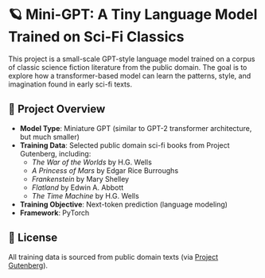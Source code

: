 # 🪐 Mini-GPT: A Tiny Language Model Trained on Sci-Fi Classics

This project is a small-scale GPT-style language model trained on a corpus of classic science fiction literature from the public domain. The goal is to explore how a transformer-based model can learn the patterns, style, and imagination found in early sci-fi texts.

## 🚀 Project Overview

- **Model Type**: Miniature GPT (similar to GPT-2 transformer architecture, but much smaller)
- **Training Data**: Selected public domain sci-fi books from Project Gutenberg, including:
  - *The War of the Worlds* by H.G. Wells
  - *A Princess of Mars* by Edgar Rice Burroughs
  - *Frankenstein* by Mary Shelley
  - *Flatland* by Edwin A. Abbott
  - *The Time Machine* by H.G. Wells
- **Training Objective**: Next-token prediction (language modeling)
- **Framework**: PyTorch

## 📝 License

All training data is sourced from public domain texts (via [Project Gutenberg](https://www.gutenberg.org/)).